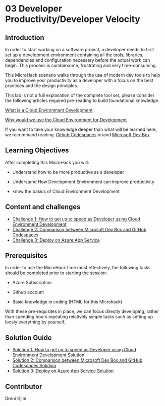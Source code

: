# **03 Developer Productivity/Developer Velocity**

## Introduction

In order to start working on a software project, a developer needs to first set up a development environment containing all the tools, libraries, dependencies and configuration necessary before the actual work can begin. This process is cumbersome, frustrating and very time-consuming. 

This MicroHack scenario walks through the use of modern dev tools  to help you to improve your productivity as a developer with a focus on the best practices and the design principles.  

This lab is not a full explanation of the complete tool set, please consider the following articles required pre-reading to build foundational knowledge. 

[What is a Cloud Environment Development](https://www.cloudshare.com/virtual-it-labs-glossary/cloud-development-environment/) 

[Why would we use the Cloud Environment for Development](https://www.itprotoday.com/development-techniques-and-management/who-needs-or-doesn-t-need-cloud-ides) 

 

If you want to take your knowledge deeper than what will be learned here, we recommand reading: 
[Github Codespaces](https://docs.github.com/en/codespaces) or/and  [Microsoft Dev Box](https://learn.microsoft.com/en-us/azure/dev-box/) 


## Learning Objectives

After completing this MicroHack you will: 

- Understand how to be more productive as a developer  

- Understand How Development Environment can improve productivity 

- know the basics of Cloud Environment Development 

## **Content and challenges**

- [Challenge 1: How to get up to speed as Developer using Cloud Environment Development](challenges/01-How-to-get-up-to-speed-as-Developer-using-Cloud-Environment-Development.md)
- [Challenge 2: Comparison between Microsoft Dev Box and GitHub Codespaces](challenges/02-Comparison-between-Microsoft-Dev-Box-and-Github-Codespaces.md)
- [Challenge 3: Deploy on Azure App Service](challenges/03-Deploy-on-Azure-App-Service.md)

## Prerequisites

In order to use the MicroHack time most effectively, the following tasks should be completed prior to starting the session: 

- Azure Subscription 

- Github account 

- Basic knowledge in coding (HTML for this Microhack) 

With these pre-requisites in place, we can focus directly developing, rather than spending hours repeating relatively simple tasks such as setting up localy everything by yourself. 

## **Solution Guide**

- [Solution 1: How to get up to speed as Developer using Cloud Environment Development Solution](solutionguide/01-How-to-get-up-to-speed-as-Developer-using-Cloud-Environment-Development-Solution.md)
- [Solution 2: Comparison between Microsoft Dev Box and GitHub Codespaces Solution](solutionguide/02-Comparison-between-Microsoft-Dev-Box-and-Github-Codespaces-Solution.md)
- [Solution 3: Deploy on Azure App Service Solution](solutionguide/03-Deploy-on-Azure-App-Service-Solution.md)


## Contributor 

Dreni Gjini 

